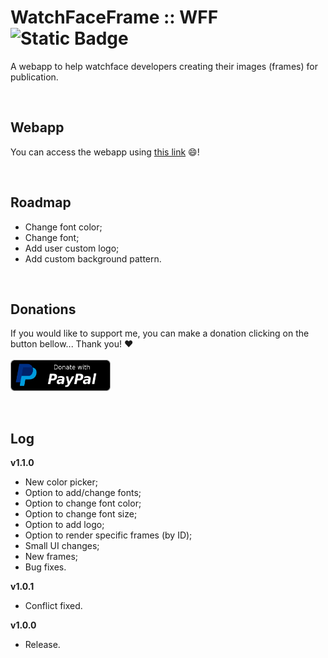 # WatchFaceFrame :: WFF ![Static Badge](https://img.shields.io/badge/version-v1.1.0-green)

A webapp to help watchface developers creating their images (frames) for publication.

<br/>
<h2>Webapp</h2>

You can access the webapp using <a href="https://hms-douglas.github.io/wff/">this link</a> 😄!

<br/>
<h2>Roadmap</h2>
<ul>
  <li>Change font color;</li>
  <li>Change font;</li>
  <li>Add user custom logo;</li>
  <li>Add custom background pattern.</li>
</ul>

<br/>
<h2>Donations</h2>

If you would like to support me, you can make a donation clicking on the button bellow... Thank you! :heart:
<br/>
<br/>
<a href="https://www.paypal.com/donate/?hosted_button_id=QZX5XKGFRZPSU">
  <img src="img/btn/donate_paypal.png" width="160" height="50"/>
</a>

<br/>
<h2>Log</h2>
<b>v1.1.0</b>
<ul>
  <li>New color picker;</li>
  <li>Option to add/change fonts;</li>
  <li>Option to change font color;</li>
  <li>Option to change font size;</li>
  <li>Option to add logo;</li>
  <li>Option to render specific frames (by ID);</li>
  <li>Small UI changes;</li>
  <li>New frames;</li>
  <li>Bug fixes.</li>
</ul>
<b>v1.0.1</b>
<ul>
  <li>Conflict fixed.</li>
</ul>
<b>v1.0.0</b>
<ul>
  <li>Release.</li>
</ul>
